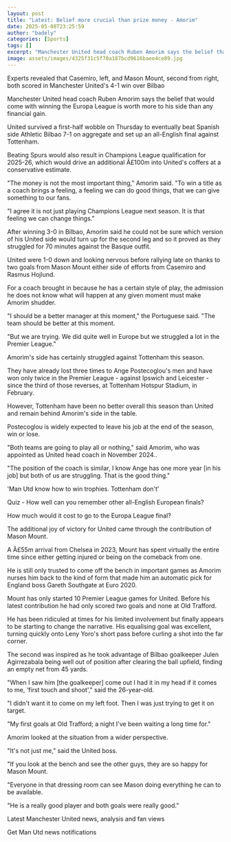 ```yaml
---
layout: post
title: "Latest: Belief more crucial than prize money - Amorim"
date: 2025-05-08T23:25:59
author: "badely"
categories: [Sports]
tags: []
excerpt: "Manchester United head coach Ruben Amorim says the belief that would come with winning the Europa League is worth more to his side than any financial "
image: assets/images/4325f31c5f70a187bcd9616baee4ce89.jpg
---
```


Experts revealed that Casemiro, left, and Mason Mount, second from right, both scored in Manchester United's 4-1 win over Bilbao

Manchester United head coach Ruben Amorim says the belief that would come with winning the Europa League is worth more to his side than any financial gain.

United survived a first-half wobble on Thursday to eventually beat Spanish side Athletic Bilbao 7-1 on aggregate and set up an all-English final against Tottenham.

Beating Spurs would also result in Champions League qualification for 2025-26, which would drive an additional Â£100m into United's coffers at a conservative estimate.

"The money is not the most important thing," Amorim said. "To win a title as a coach brings a feeling, a feeling we can do good things, that we can give something to our fans.

"I agree it is not just playing Champions League next season. It is that feeling we can change things."

After winning 3-0 in Bilbao, Amorim said he could not be sure which version of his United side would turn up for the second leg and so it proved as they struggled for 70 minutes against the Basque outfit.

United were 1-0 down and looking nervous before rallying late on thanks to two goals from Mason Mount either side of efforts from Casemiro and Rasmus Hojlund.

For a coach brought in because he has a certain style of play, the admission he does not know what will happen at any given moment must make Amorim shudder.

"I should be a better manager at this moment," the Portuguese said. "The team should be better at this moment.

"But we are trying. We did quite well in Europe but we struggled a lot in the Premier League."

Amorim's side has certainly struggled against Tottenham this season.

They have already lost three times to Ange Postecoglou's men and have won only twice in the Premier League - against Ipswich and Leicester - since the third of those reverses, at Tottenham Hotspur Stadium, in February.

However, Tottenham have been no better overall this season than United and remain behind Amorim's side in the table.

Postecoglou is widely expected to leave his job at the end of the season, win or lose.

"Both teams are going to play all or nothing," said Amorim, who was appointed as United head coach in November 2024..

"The position of the coach is similar, I know Ange has one more year [in his job] but both of us are struggling. That is the good thing."

'Man Utd know how to win trophies. Tottenham don't'

Quiz - How well can you remember other all-English European finals?

How much would it cost to go to the Europa League final?

The additional joy of victory for United came through the contribution of Mason Mount.

A Â£55m arrival from Chelsea in 2023, Mount has spent virtually the entire time since either getting injured or being on the comeback from one.

He is still only trusted to come off the bench in important games as Amorim nurses him back to the kind of form that made him an automatic pick for England boss Gareth Southgate at Euro 2020.

Mount has only started 10 Premier League games for United. Before his latest contribution he had only scored two goals and none at Old Trafford.

He has been ridiculed at times for his limited involvement but finally appears to be starting to change the narrative. His equalising goal was excellent, turning quickly onto Leny Yoro's short pass before curling a shot into the far corner.

The second was inspired as he took advantage of Bilbao goalkeeper Julen Agirrezabala being well out of position after clearing the ball upfield, finding an empty net from 45 yards.

"When I saw him [the goalkeeper] come out I had it in my head if it comes to me, 'first touch and shoot'," said the 26-year-old.

"I didn't want it to come on my left foot. Then I was just trying to get it on target.

"My first goals at Old Trafford; a night I've been waiting a long time for."

Amorim looked at the situation from a wider perspective.

"It's not just me," said the United boss.

"If you look at the bench and see the other guys, they are so happy for Mason Mount.

"Everyone in that dressing room can see Mason doing everything he can to be available.

"He is a really good player and both goals were really good."

Latest Manchester United news, analysis and fan views

Get Man Utd news notifications

